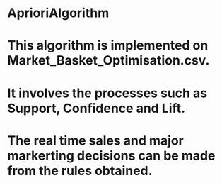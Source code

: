 # AprioriAlgorithm
# This algorithm is implemented on Market_Basket_Optimisation.csv.
# It involves the processes such as Support, Confidence and Lift.
# The real time sales and major markerting decisions can be made from the rules obtained.
